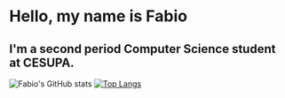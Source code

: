 # Hello, my name is Fabio 

## I'm a second period Computer Science student at CESUPA.
![Fabio's GitHub stats](https://github-readme-stats.vercel.app/api?username=FabioNeves00&show_icons=true&theme=tokyonight)
[![Top Langs](https://github-readme-stats.vercel.app/api/top-langs/?username=FabioNeves00&layout=compact&theme=tokyonight)](https://github.com/anuraghazra/github-readme-stats)
